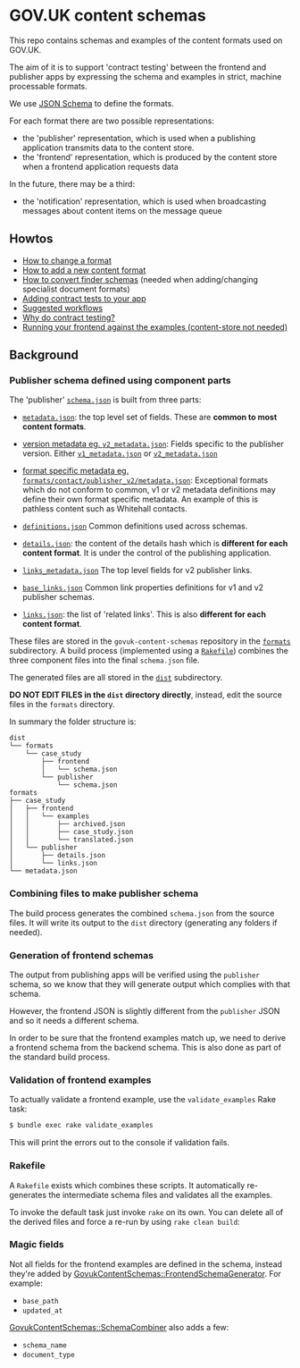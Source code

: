 # GOV.UK content schemas

This repo contains schemas and examples of the content formats used on GOV.UK.

The aim of it is to support 'contract testing' between the frontend and
publisher apps by expressing the schema and examples in strict, machine
processable formats.

We use [JSON Schema](http://json-schema.org/) to define the formats.

For each format there are two possible representations:

* the 'publisher' representation, which is used when a publishing application
  transmits data to the content store.
* the 'frontend' representation, which is produced by the content store when a
  frontend application requests data

In the future, there may be a third:

* the 'notification' representation, which is used when broadcasting messages about content
  items on the message queue

## Howtos

* [How to change a format](docs/changing-a-format.md)
* [How to add a new content format](docs/adding-a-new-format.md)
* [How to convert finder schemas](docs/converting-finder-schemas.md) (needed when adding/changing specialist document formats)
* [Adding contract tests to your app](docs/contract-testing-howto.md)
* [Suggested workflows](docs/suggested-workflows.md)
* [Why do contract testing?](docs/why-contract-testing.md)
* [Running your frontend against the examples (content-store not needed)](docs/running-frontend-against-examples.md)

## Background

### Publisher schema defined using component parts

The 'publisher' [`schema.json`](dist/formats/case_study/publisher/schema.json) is built from three parts:

  - [`metadata.json`](formats/metadata.json): the top level set of fields. These are **common to most content
    formats**.

  - [version metadata eg. `v2_metadata.json`](formats/v2_metadata.json): Fields specific to the publisher version.
    Either [`v1_metadata.json`](formats/v1_metadata.json) or [`v2_metadata.json`](formats/v2_metadata.json)

  - [format specific metadata eg. `formats/contact/publisher_v2/metadata.json`](formats/contact/publisher_v2/metadata.json):
    Exceptional formats which do not conform to common, v1 or v2 metadata definitions may define their own
    format specific metadata.
    An example of this is pathless content such as Whitehall contacts.

  - [`definitions.json`](formats/definitions.json) Common definitions used across schemas.

  - [`details.json`](formats/case_study/publisher/details.json): the content of the details hash
    which is **different for each content format**. It is under the control of the
    publishing application.

  - [`links_metadata.json`](formats/links_metadata.json) The top level fields for v2 publisher links.

  - [`base_links.json`](formats/base_links.json) Common link properties definitions for v1 and v2 publisher schemas.

  - [`links.json`](formats/case_study/publisher/links.json): the list of 'related links'. This is also **different
    for each content format**.

These files are stored in the `govuk-content-schemas` repository in the
[`formats`](/formats) subdirectory. A build process (implemented using a
[`Rakefile`](/Rakefile)) combines the three component files into the final
`schema.json` file.

The generated files are all stored in the [`dist`](/dist/) subdirectory.

**DO NOT EDIT FILES in the `dist` directory directly**, instead, edit the source files in the `formats` directory.

In summary the folder structure is:

```
dist
└── formats
    └── case_study
        ├── frontend
        │   └── schema.json
        └── publisher
            └── schema.json
formats
├── case_study
│   ├── frontend
│   │   └── examples
│   │       ├── archived.json
│   │       ├── case_study.json
│   │       └── translated.json
│   └── publisher
│       ├── details.json
│       └── links.json
└── metadata.json
```

### Combining files to make publisher schema

The build process generates the combined `schema.json` from the source files. It will write its output to the `dist` directory (generating any folders if needed).

### Generation of frontend schemas

The output from publishing apps will be verified using the `publisher` schema,
so we know that they will generate output which complies with that schema.

However, the frontend JSON is slightly different from the `publisher`
JSON and so it needs a different schema.

In order to be sure that the frontend examples match up, we need to derive
a frontend schema from the backend schema. This is also done as part of the standard build process.

### Validation of frontend examples

To actually validate a frontend example, use the `validate_examples` Rake task:

```sh
$ bundle exec rake validate_examples
```

This will print the errors out to the console if validation fails.

### Rakefile

A `Rakefile` exists which combines these scripts. It
automatically re-generates the intermediate schema files and validates all the
examples.

To invoke the default task just invoke `rake` on its own. You can delete all of
the derived files and force a re-run by using `rake clean build`:

### Magic fields

Not all fields for the frontend examples are defined in the schema, instead they're added by [GovukContentSchemas::FrontendSchemaGenerator](lib/govuk_content_schemas/frontend_schema_generator.rb). For example:

- `base_path`
- `updated_at`

[GovukContentSchemas::SchemaCombiner](lib/govuk_content_schemas/schema_combiner.rb) also adds a few:

- `schema_name`
- `document_type`

